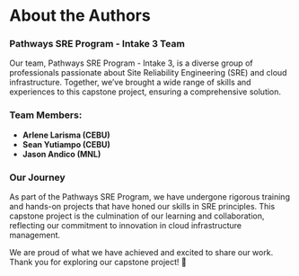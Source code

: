 
# About  the  Authors

### **Pathways  SRE  Program  -  Intake  3  Team**

Our  team,  Pathways  SRE  Program  -  Intake  3,  is  a  diverse  group  of professionals  passionate  about  Site  Reliability  Engineering  (SRE)  and  cloud  infrastructure.  Together,  we’ve  brought  a  wide  range  of  skills  and  experiences  to  this  capstone  project,  ensuring  a  comprehensive solution.

### **Team  Members**:

- **Arlene Larisma (CEBU)** 
- **Sean Yutiampo (CEBU)**
- **Jason Andico (MNL)**

### **Our  Journey**

As  part  of  the  Pathways  SRE  Program,  we  have  undergone  rigorous  training  and  hands-on  projects  that  have  honed  our  skills  in  SRE  principles.  This  capstone  project  is  the  culmination  of  our  learning  and  collaboration,  reflecting  our  commitment  to innovation  in  cloud  infrastructure  management.

We  are  proud  of  what  we  have  achieved  and  excited  to  share  our  work. 
Thank  you  for  exploring  our  capstone  project! :beer: